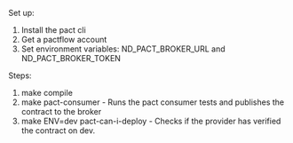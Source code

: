 Set up:
1. Install the pact cli
2. Get a pactflow account
3. Set environment variables: ND_PACT_BROKER_URL and ND_PACT_BROKER_TOKEN

Steps:
1. make compile
2. make pact-consumer - Runs the pact consumer tests and publishes the contract to the broker
3. make ENV=dev pact-can-i-deploy - Checks if the provider has verified the contract on dev. 

